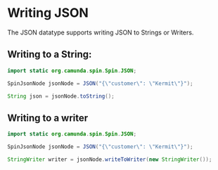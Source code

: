 # Writing JSON

The JSON datatype supports writing JSON to Strings or Writers.

## Writing to a String:

```java
import static org.camunda.spin.Spin.JSON;

SpinJsonNode jsonNode = JSON("{\"customer\": \"Kermit\"}");

String json = jsonNode.toString();
```

## Writing to a writer

```java
import static org.camunda.spin.Spin.JSON;

SpinJsonNode jsonNode = JSON("{\"customer\": \"Kermit\"}");

StringWriter writer = jsonNode.writeToWriter(new StringWriter());
```
